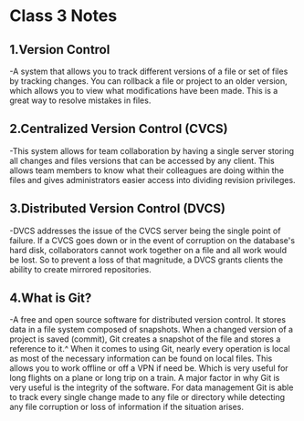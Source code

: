 # Class 3 Notes

## **1.Version Control**

-A system that allows you to track different versions of a file or set of files by tracking changes. You can rollback a file or project to an older version, which allows you to view what modifications have been made. This is a great way to resolve mistakes in files.

## **2.Centralized Version Control (CVCS)**

-This system allows for team collaboration by having a single server storing all changes and files versions that can be accessed by any client. This allows team members to know what their colleagues are doing within the files and gives administrators easier access into dividing revision privileges.

## **3.Distributed Version Control (DVCS)**

-DVCS addresses the issue of the CVCS server being the single point of failure. If a CVCS goes down or in the event of corruption on the database's hard disk, collaborators cannot work together on a file and all work would be lost. So to prevent a loss of that magnitude, a DVCS grants clients the ability to create mirrored repositories.

## **4.What is Git?**

-A free and open source software for distributed version control. It stores data in a file system composed of snapshots. When a changed version of a project is saved (commit), Git creates a snapshot of the file and stores a reference to it.^ When it comes to using Git, nearly every operation is local as most of the necessary information can be found on local files. This allows you to work offline or off a VPN if need be. Which is very useful for long flights on a plane or long trip on a train. A major factor in why Git is very useful is the integrity of the software. For data management Git is able to track every single change made to any file or directory while detecting any file corruption or loss of information if the situation arises.
